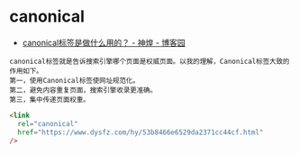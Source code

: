 # canonical

- [canonical标签是做什么用的？ - 神煌 - 博客园](https://www.cnblogs.com/cncz/p/3646406.html)

```text
canonical标签就是告诉搜索引擎哪个页面是权威页面。以我的理解，Canonical标签大致的作用如下。
第一，使用Canonical标签使网址规范化。
第二，避免内容重复页面，搜索引擎收录更准确。
第三，集中传递页面权重。
```

```html
<link
  rel="canonical"
  href="https://www.dysfz.com/hy/53b8466e6529da2371cc44cf.html"
/>
```
